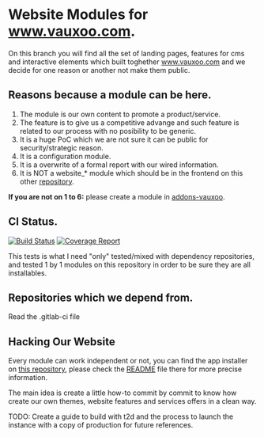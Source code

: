 

Website Modules for www.vauxoo.com.
===

On this branch you will find all the set of landing pages, features for cms and interactive elements which built toghether www.vauxoo.com and we decide for one reason or another not make them public.

Reasons because a module can be here.
---

1. The module is our own content to promote a product/service.
2. The feature is to give us a competitive advange and such feature is related to our process with no posibility to be generic.
3. It is a huge PoC which we are not sure it can be public for security/strategic reason.
4. It is a configuration module.
5. It is a overwrite of a formal report with our wired information.
6. It is NOT a website_* module which should be in the frontend on this other [repository](http://github.com/Vauxoo/page).
 
**If you are not on 1 to 6:** please create a module in [addons-vauxoo](https://github.com/addons-vauxoo).

CI Status.
---

[![Build Status](https://git.vauxoo.com/vauxoo/instance/badges/10.0/build.svg)](https://git.vauxoo.com/vauxoo/instance/pipelines)
[![Coverage Report](https://git.vauxoo.com/vauxoo/instance/badges/10.0/coverage.svg)](https://git.vauxoo.com/vauxoo/instance/commits/10.0)

This tests is what I need "only" tested/mixed with dependency repositories, and tested 1 by 1 modules on this repository in order to be sure they are all installables.



Repositories which we depend from.
---

Read the .gitlab-ci file

Hacking Our Website
---

Every module can work independent or not, you can find the app installer on [this repository](https://git.vauxoo.com/vauxoo/instance),
please check the [README](https://git.vauxoo.com/vauxoo/instance/blob/master/README.md) file there for more precise information.

The main idea is create a little how-to commit by commit to know how create our own themes, website features and services offers in a clean way.

TODO: Create a guide to build with t2d and the process to launch the instance with a copy of production for future references.

